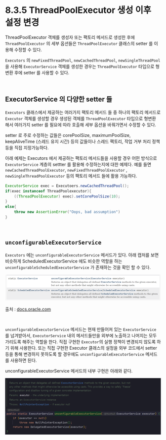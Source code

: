 # 8.3.5 ThreadPoolExecutor 생성 이후 설정 변경

ThreadPoolExecutor 객체를 생성자 또는 팩토리 메서드로 생성한 후에 `ThreadPoolExecutor` 의 세부 옵션들은 `ThreadPoolExecutor` 클래스의 setter 를 이용해 수정할 수 있다. <br>

`Executors` 의 `newFixedThreadPool`, `newCachedThreadPool`, `newSingleThreadPool` 을 사용해 `ExecutorService` 객체를 생성한 경우는 `ThreadPoolExecutor` 타입으로 형변환 후에 setter 를 사용할 수 있다.<br>

<br>  

## ExecutorService 의 다양한 setter 들

`Executors` 클래스에서 제공하는 여러가지 팩토리 메서드 들 중 하나의 팩토리 메서드로 `Executor` 객체를 생성할 경우 생성된 객체를 `ThreadPoolExecutor` 타입으로 형변환 해서 여러가지 setter 를 필요에 따라 호출해 세부 옵션을 바꿔가면서 수정할 수 있다.<br>

setter 로 주로 수정하는 값들은 corePoolSize, maximumPoolSize, keepAliveTime (스레드 유지 시간) 등의 값들이나 스레드 팩토리, 작업 거부 처리 정책 등을 직접 지정가능하다.<br>

아래 예제는 Executors 에서 제공하는 팩토리 메서드들을 사용할 경우 어떤 방식으로 `ExecutorService` 계층의 settter 를 활용해 수정하는지에 대한 예제다. 예를 들면 `newCachedThreadPoolExecutor`, `newFixedThreadPoolExecutor` , `newSingleThreadPoolExecutor` 등의 팩토리 메서드 들에 활용 가능하다.<br>

```java
ExecutorService exec = Executoers.newCachedThreadPool();
if(exec instanceof ThreadPoolexecutor){
    ((ThreadPoolExecutor) exec).setCorePoolSize(10);
}
else{
    throw new AssertionError("Oops, bad assumption")
}
```



<br>

## `unconfigurableExecutorService`

`Executors` 에는 `unconfigurableExecutorService` 메서드가 있다. 아래 캡처를 보면 비슷하게 ScheduledExecutorService 에도 비슷한 역할을 하는 `unconfigurableScheduledExecutorService` 가 존재하는 것을 확인 할 수 있다.<br>

![이미지](./img/8.3.5/1.png)

출처 : [docs.oracle.com](https://docs.oracle.com/javase/8/docs/api/java/util/concurrent/Executors.html)<br>

<br>

`unconfigurableExecutorService` 메서드는 현재 만들어져 있는 `ExecutorService` 를 넘겨받아서, `ExecutorService` 내의 메서드들만을 외부에 노출하고 나머지는 모두 가리도록 해주는 역할을 한다. 직접 구현한 `Executor`의 실행 정책이 변경되지 않도록 하기 위해 사용한다. 또는 직접 구현한 Executor 클래스의 설정을 외부 코드에서 setter 등을 통해 변경하지 못하도록 할 경우에도 `unconfigurableExecutorService` 메서드를 사용하면 된다.

unconfigurableExecutorService 메서드의 내부 구현은 아래와 같다.<br>

![.](./img/8.3.5/2.png)

<br>



